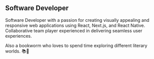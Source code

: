 
## Software Developer


Software Developer with a passion for creating visually appealing and responsive web applications using React, Next.js, and React Native. Collaborative team player experienced in delivering seamless user experiences. 

Also a bookworm who loves to spend time exploring different literary worlds. 📚📘
<!--
<div id="badges">
  <a href="https://samuel-fuchs.netlify.app/">
    <img src="https://img.shields.io/badge/Portfolio-red?style=for-the-badge&logo=JavaScript&logoColor=white" alt="Portfolio Badge"/>
  </a>
   <a href="https://www.linkedin.com/in/gersonsamuelfuchs/">
    <img src="https://img.shields.io/badge/LinkedIn-blue?style=for-the-badge&logo=linkedin&logoColor=white" alt="LinkedIn Badge"/>
  </a>
</div>
-->
<!--
[![GitHub Streak](http://github-readme-streak-stats.herokuapp.com?user=samuelfuchs&theme=dark&background=000000)](https://git.io/streak-stats)


[![Top Langs](https://github-readme-stats.vercel.app/api/top-langs/?username=samuelfuchs&layout=compact&theme=vision-friendly-dark)](https://github.com/anuraghazra/github-readme-stats)
-->

<!--
#### Technologies I worked with :

<div>
  <img src="https://github.com/devicons/devicon/blob/master/icons/javascript/javascript-original.svg" title="JavaScript" alt="JavaScript" width="40" height="40"/>&nbsp;
  <img src="https://github.com/devicons/devicon/blob/master/icons/react/react-original.svg" title="React" alt="React" width="40" height="40"/>&nbsp;
  <img src="https://github.com/devicons/devicon/blob/master/icons/nextjs/nextjs-original.svg" title="NextJs" alt="NextJs" width="40" height="40"/>&nbsp;
  <img src="https://github.com/devicons/devicon/blob/master/icons/nodejs/nodejs-original.svg" title="NodeJS" alt="NodeJS" width="40" height="40"/>&nbsp;
  <img src="https://github.com/devicons/devicon/blob/master/icons/redux/redux-original.svg" title="Redux" alt="Redux " width="40" height="40"/>&nbsp;
  <img src="https://github.com/devicons/devicon/blob/master/icons/html5/html5-original.svg" title="HTML5" alt="HTML" width="40" height="40"/>&nbsp;
  <img src="https://github.com/devicons/devicon/blob/master/icons/css3/css3-original.svg"  title="CSS3" alt="CSS" width="40" height="40"/>&nbsp;
  <img src="https://github.com/devicons/devicon/blob/master/icons/git/git-original.svg" title="Git" alt="Git" width="40" height="40"/>&nbsp;
  <img src="https://github.com/devicons/devicon/blob/master/icons/mysql/mysql-plain.svg" title="MySQL" alt="MySQL" width="40" height="40"/>&nbsp;
  
</div>
-->
<!--
<div>
  <img src="https://github.com/devicons/devicon/blob/master/icons/apple/apple-original.svg" title="Apple" alt="Apple" width="40" height="40"/>&nbsp;
  <img src="https://github.com/devicons/devicon/blob/master/icons/bootstrap/bootstrap-original.svg" title="Bootstrap" alt="Bootstrap" width="40" height="40"/>&nbsp;
  <img src="https://github.com/devicons/devicon/blob/master/icons/chrome/chrome-original.svg" title="Chrome" alt="Chrome" width="40" height="40"/>&nbsp;
  <img src="https://github.com/devicons/devicon/blob/master/icons/figma/figma-original.svg" title="Figma" alt="Figma" width="40" height="40"/>&nbsp;
  <img src="https://github.com/devicons/devicon/blob/master/icons/firebase/firebase-plain.svg" title="Firebase" alt="Firebase" width="40" height="40"/>&nbsp;
  <img src="https://github.com/devicons/devicon/blob/master/icons/firefox/firefox-original.svg" title="Firefox" alt="Firefox" width="40" height="40"/>&nbsp;
  <img src="https://github.com/devicons/devicon/blob/master/icons/google/google-original.svg" title="Google" alt="Google" width="40" height="40"/>&nbsp;
  <img src="https://github.com/devicons/devicon/blob/master/icons/jetbrains/jetbrains-original.svg" title="JetBrains" alt="JetBrains" width="40" height="40"/>&nbsp;
  <img src="https://github.com/devicons/devicon/blob/master/icons/mongodb/mongodb-original.svg" title="MongoDB" alt="MongoDB" width="40" height="40"/>&nbsp;
  <img src="https://github.com/devicons/devicon/blob/master/icons/linkedin/linkedin-original.svg" title="LinkedIn" alt="LinkedIn" width="40" height="40"/>&nbsp;
  <img src="https://github.com/devicons/devicon/blob/master/icons/mysql/mysql-plain.svg" title="MySQL" alt="MySQL" width="40" height="40"/>&nbsp;
  <img src="https://github.com/devicons/devicon/blob/master/icons/safari/safari-original.svg" title="Safari" alt="Safari" width="40" height="40"/>&nbsp;
  <img src="https://github.com/devicons/devicon/blob/master/icons/sass/sass-original.svg" title="Sass" alt="Sass" width="40" height="40"/>&nbsp;
  <img src="https://github.com/devicons/devicon/blob/master/icons/trello/trello-plain.svg" title="Trello" alt="Trello" width="40" height="40"/>&nbsp;
  <img src="https://github.com/devicons/devicon/blob/master/icons/typescript/typescript-plain.svg" title="TypeScript" alt="TypeScript" width="40" height="40"/>&nbsp;
  <img src="https://github.com/devicons/devicon/blob/master/icons/ubuntu/ubuntu-plain.svg" title="Ubuntu" alt="Ubuntu" width="40" height="40"/>&nbsp;
  <img src="https://github.com/devicons/devicon/blob/master/icons/vscode/vscode-original.svg" title="VSCode" alt="VSCode" width="40" height="40"/>&nbsp;
  <img src="https://github.com/devicons/devicon/blob/master/icons/wordpress/wordpress-plain.svg" title="Wordpress" alt="Wordpress" width="40" height="40"/>&nbsp;
  
</div>

-->
<!--
#### Book recommendations:

- Atomic Habits - James Clear
- Soft Skills: The Software Developer's Life Manual - John Sonmez
- Becomming a better Programmer - Pete Goodliffe
- Clean Code - Robert Cecil Martin
- Don't make me think - Steve Krug
- Evil by Design - Chris Nodder
- The Pragmatic Programmer - David Thomas & Andrew Hunt
- Doing Agile the right Way - Darrell Rigby, Sarah Elk & Steve Berez
-->
<!--
![codewars](https://www.codewars.com/users/samuelfuchs/badges/small)
-->
<!--

```
const samuel = {
  bio: 'Front-end Developer and Open Source enthusiast based in Brazil',
  code: ['HTML', 'CSS', 'JavaScript', 'NodeJs', 'React'],
  tools: ['vscode', 'prettier', 'Bootstrap'],
  challenge: `I'm focused on React, TypeScript and Nodejs`,
  more: [
    `I use daily: ".jsx" and ".(s)css"`,
    `I'm currently learning Nodejs and TypeScript`,
    `I'm looking to collaborate on social impact projects`,
    `Ask me about JavaScript, books, playing cards and personal management tools`,
    `Things I deeply care about: Design and User Experience`,
    ]
  }
  ```

-->



